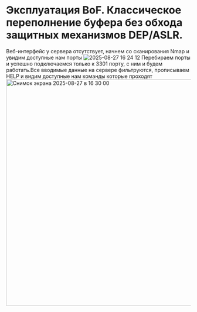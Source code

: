 # Эксплуатация BoF. Классическое переполнение буфера без обхода защитных механизмов DEP/ASLR.
Веб-интерфейс у сервера отсутствует, начнем со сканирования Nmap и увидим доступные нам порты
![2025-08-27 16 24 12](https://github.com/user-attachments/assets/66fa8963-943b-45b4-90a7-7c9187c239e2)
Перебираем порты и успешно подключаемся только к 3301 порту, с ним и будем работать.Все вводимые данные на сервере фильтруются, прописываем HELP и видим доступные нам команды которые проходят
<img width="832" height="619" alt="Снимок экрана 2025-08-27 в 16 30 00" src="https://github.com/user-attachments/assets/badaa2a0-0185-4fc4-9398-5a676287221c" />
